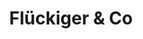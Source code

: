 ---
title: "Flückiger & Co"
url: /guemligen/flueckiger-und-co-tannackerstrasse/
shop: Autowerkstatt
---